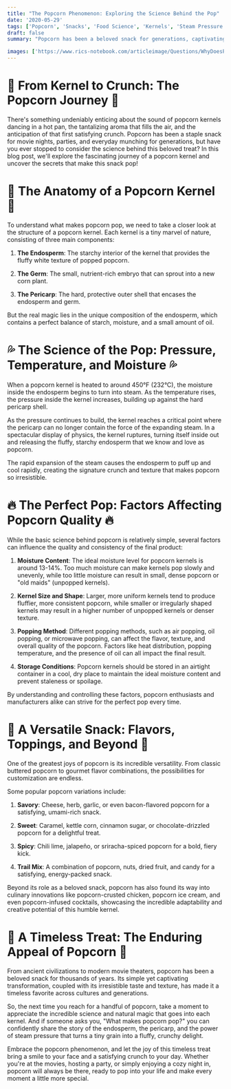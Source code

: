 ```yaml
---
title: "The Popcorn Phenomenon: Exploring the Science Behind the Pop"
date: '2020-05-29'
tags: ['Popcorn', 'Snacks', 'Food Science', 'Kernels', 'Steam Pressure','Questions']
draft: false
summary: "Popcorn has been a beloved snack for generations, captivating us with its enticing aroma, satisfying crunch, and endless versatility. But have you ever wondered about the science behind those magical kernels that transform into fluffy, white morsels? In this blog post, we dive into the fascinating world of popcorn and explore the intricate processes that make this snack a true marvel of nature and food science."

images: ['https://www.rics-notebook.com/articleimage/Questions/WhyDoesPopCornPop.png']
---
```


# 🍿 From Kernel to Crunch: The Popcorn Journey 🍿

There's something undeniably enticing about the sound of popcorn kernels dancing in a hot pan, the tantalizing aroma that fills the air, and the anticipation of that first satisfying crunch. Popcorn has been a staple snack for movie nights, parties, and everyday munching for generations, but have you ever stopped to consider the science behind this beloved treat? In this blog post, we'll explore the fascinating journey of a popcorn kernel and uncover the secrets that make this snack pop!

# 🌽 The Anatomy of a Popcorn Kernel 🌽

To understand what makes popcorn pop, we need to take a closer look at the structure of a popcorn kernel. Each kernel is a tiny marvel of nature, consisting of three main components:

1. **The Endosperm**: The starchy interior of the kernel that provides the fluffy white texture of popped popcorn.

2. **The Germ**: The small, nutrient-rich embryo that can sprout into a new corn plant.

3. **The Pericarp**: The hard, protective outer shell that encases the endosperm and germ.

But the real magic lies in the unique composition of the endosperm, which contains a perfect balance of starch, moisture, and a small amount of oil.

# 💦 The Science of the Pop: Pressure, Temperature, and Moisture 💦

When a popcorn kernel is heated to around 450°F (232°C), the moisture inside the endosperm begins to turn into steam. As the temperature rises, the pressure inside the kernel increases, building up against the hard pericarp shell.

As the pressure continues to build, the kernel reaches a critical point where the pericarp can no longer contain the force of the expanding steam. In a spectacular display of physics, the kernel ruptures, turning itself inside out and releasing the fluffy, starchy endosperm that we know and love as popcorn.

The rapid expansion of the steam causes the endosperm to puff up and cool rapidly, creating the signature crunch and texture that makes popcorn so irresistible.

# 🔥 The Perfect Pop: Factors Affecting Popcorn Quality 🔥

While the basic science behind popcorn is relatively simple, several factors can influence the quality and consistency of the final product:

1. **Moisture Content**: The ideal moisture level for popcorn kernels is around 13-14%. Too much moisture can make kernels pop slowly and unevenly, while too little moisture can result in small, dense popcorn or "old maids" (unpopped kernels).

2. **Kernel Size and Shape**: Larger, more uniform kernels tend to produce fluffier, more consistent popcorn, while smaller or irregularly shaped kernels may result in a higher number of unpopped kernels or denser texture.

3. **Popping Method**: Different popping methods, such as air popping, oil popping, or microwave popping, can affect the flavor, texture, and overall quality of the popcorn. Factors like heat distribution, popping temperature, and the presence of oil can all impact the final result.

4. **Storage Conditions**: Popcorn kernels should be stored in an airtight container in a cool, dry place to maintain the ideal moisture content and prevent staleness or spoilage.

By understanding and controlling these factors, popcorn enthusiasts and manufacturers alike can strive for the perfect pop every time.

# 🧂 A Versatile Snack: Flavors, Toppings, and Beyond 🧂

One of the greatest joys of popcorn is its incredible versatility. From classic buttered popcorn to gourmet flavor combinations, the possibilities for customization are endless.

Some popular popcorn variations include:

1. **Savory**: Cheese, herb, garlic, or even bacon-flavored popcorn for a satisfying, umami-rich snack.

2. **Sweet**: Caramel, kettle corn, cinnamon sugar, or chocolate-drizzled popcorn for a delightful treat.

3. **Spicy**: Chili lime, jalapeño, or sriracha-spiced popcorn for a bold, fiery kick.

4. **Trail Mix**: A combination of popcorn, nuts, dried fruit, and candy for a satisfying, energy-packed snack.

Beyond its role as a beloved snack, popcorn has also found its way into culinary innovations like popcorn-crusted chicken, popcorn ice cream, and even popcorn-infused cocktails, showcasing the incredible adaptability and creative potential of this humble kernel.

# 🎉 A Timeless Treat: The Enduring Appeal of Popcorn 🎉

From ancient civilizations to modern movie theaters, popcorn has been a beloved snack for thousands of years. Its simple yet captivating transformation, coupled with its irresistible taste and texture, has made it a timeless favorite across cultures and generations.

So, the next time you reach for a handful of popcorn, take a moment to appreciate the incredible science and natural magic that goes into each kernel. And if someone asks you, "What makes popcorn pop?" you can confidently share the story of the endosperm, the pericarp, and the power of steam pressure that turns a tiny grain into a fluffy, crunchy delight.

Embrace the popcorn phenomenon, and let the joy of this timeless treat bring a smile to your face and a satisfying crunch to your day. Whether you're at the movies, hosting a party, or simply enjoying a cozy night in, popcorn will always be there, ready to pop into your life and make every moment a little more special.